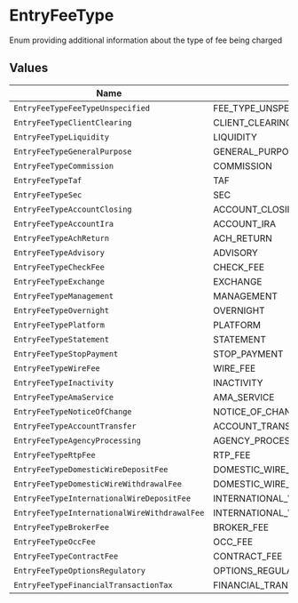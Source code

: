 # EntryFeeType

Enum providing additional information about the type of fee being charged


## Values

| Name                                         | Value                                        |
| -------------------------------------------- | -------------------------------------------- |
| `EntryFeeTypeFeeTypeUnspecified`             | FEE_TYPE_UNSPECIFIED                         |
| `EntryFeeTypeClientClearing`                 | CLIENT_CLEARING                              |
| `EntryFeeTypeLiquidity`                      | LIQUIDITY                                    |
| `EntryFeeTypeGeneralPurpose`                 | GENERAL_PURPOSE                              |
| `EntryFeeTypeCommission`                     | COMMISSION                                   |
| `EntryFeeTypeTaf`                            | TAF                                          |
| `EntryFeeTypeSec`                            | SEC                                          |
| `EntryFeeTypeAccountClosing`                 | ACCOUNT_CLOSING                              |
| `EntryFeeTypeAccountIra`                     | ACCOUNT_IRA                                  |
| `EntryFeeTypeAchReturn`                      | ACH_RETURN                                   |
| `EntryFeeTypeAdvisory`                       | ADVISORY                                     |
| `EntryFeeTypeCheckFee`                       | CHECK_FEE                                    |
| `EntryFeeTypeExchange`                       | EXCHANGE                                     |
| `EntryFeeTypeManagement`                     | MANAGEMENT                                   |
| `EntryFeeTypeOvernight`                      | OVERNIGHT                                    |
| `EntryFeeTypePlatform`                       | PLATFORM                                     |
| `EntryFeeTypeStatement`                      | STATEMENT                                    |
| `EntryFeeTypeStopPayment`                    | STOP_PAYMENT                                 |
| `EntryFeeTypeWireFee`                        | WIRE_FEE                                     |
| `EntryFeeTypeInactivity`                     | INACTIVITY                                   |
| `EntryFeeTypeAmaService`                     | AMA_SERVICE                                  |
| `EntryFeeTypeNoticeOfChange`                 | NOTICE_OF_CHANGE                             |
| `EntryFeeTypeAccountTransfer`                | ACCOUNT_TRANSFER                             |
| `EntryFeeTypeAgencyProcessing`               | AGENCY_PROCESSING                            |
| `EntryFeeTypeRtpFee`                         | RTP_FEE                                      |
| `EntryFeeTypeDomesticWireDepositFee`         | DOMESTIC_WIRE_DEPOSIT_FEE                    |
| `EntryFeeTypeDomesticWireWithdrawalFee`      | DOMESTIC_WIRE_WITHDRAWAL_FEE                 |
| `EntryFeeTypeInternationalWireDepositFee`    | INTERNATIONAL_WIRE_DEPOSIT_FEE               |
| `EntryFeeTypeInternationalWireWithdrawalFee` | INTERNATIONAL_WIRE_WITHDRAWAL_FEE            |
| `EntryFeeTypeBrokerFee`                      | BROKER_FEE                                   |
| `EntryFeeTypeOccFee`                         | OCC_FEE                                      |
| `EntryFeeTypeContractFee`                    | CONTRACT_FEE                                 |
| `EntryFeeTypeOptionsRegulatory`              | OPTIONS_REGULATORY                           |
| `EntryFeeTypeFinancialTransactionTax`        | FINANCIAL_TRANSACTION_TAX                    |